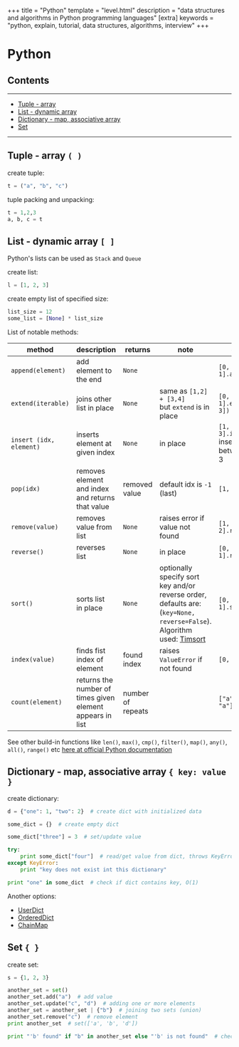 +++
title = "Python"
template = "level.html"
description = "data structures and algorithms in Python programming languages"
[extra]
    keywords = "python, explain, tutorial, data structures, algorithms, interview"
+++

# Python

## Contents
---

- [Tuple - array](#array)
- [List - dynamic array](#dynamic-array)
- [Dictionary - map, associative array](#map)
- [Set](#set)

---
<div id="array" />

## Tuple - array `( )`
create tuple: 
```python
t = ("a", "b", "c")
```

tuple packing and unpacking:
```python
t = 1,2,3
a, b, c = t
```


<div id="dynamic-array" />

## List - dynamic array `[ ]`
Python's lists can be used as `Stack` and `Queue`

create list:
```python
l = [1, 2, 3]
```

create empty list of specified size:
```python
list_size = 12
some_list = [None] * list_size
```

List of notable methods:

method | description | returns | note | __________example__________ | big O
--- | --- | --- | --- | --- | ---
`append(element)` | add element to the end | `None` |  | `[0, 1].append(2)` | `O(1)`
`extend(iterable)` | joins other list in place | `None` | same as `[1,2] + [3,4] ` <br/> but `extend` is in place | `[0, 1].extend([2, 3])` | `O(k)`
`insert (idx, element)` | inserts element at given index | `None` | in place | `[1, 3].insert(1, 2)`  <br/> inserts 2 between 1 and 3 | `O(N)`
`pop(idx)` | removes element and index and returns that value | removed value |  default idx is `-1` (last) | `[1, 2].pop()` | `O(N)` <br/> but `O(1)` for last element 
`remove(value)`| removes value from list| `None` | raises error if value not found | `[1, 2].remove[2]` | `O(N)`
`reverse()`| reverses list | `None` | in place | `[0, 1].reverse()` | `O(N)`
`sort()` | sorts list <br/> in place  | `None` | optionally specify sort key and/or reverse order, defaults are: (`key=None, reverse=False`).<br/> Algorithm used: [Timsort](https://en.wikipedia.org/wiki/Timsort) | `[0, 2, 1].sort()` | `O(log(N))`
`index(value)` | finds fist index of element | found index |  raises `ValueError` if not found | `[0, 1].index(1)` | `O(N)`
`count(element)` | returns the number of times given element appears in list | number of repeats | | `["a", "b", "a"].count("a")` | `O(N)`


See other build-in functions like `len()`, `max()`, `cmp()`, `filter()`, `map()`, `any()`, `all()`, `range()` etc [here at official Python documentation](https://docs.python.org/3/library/functions.html)


<div id="map" />

## Dictionary - map, associative array `{ key: value }`
create dictionary: 
```python
d = {"one": 1, "two": 2}  # create dict with initialized data

some_dict = {}  # create empty dict

some_dict["three"] = 3  # set/update value

try:
    print some_dict["four"]  # read/get value from dict, throws KeyError if given key is absent
except KeyError:
    print "key does not exist int this dictionary"

print "one" in some_dict  # check if dict contains key, O(1)
```

Another options: 

- [UserDict](https://docs.python.org/3/library/collections.html#collections.UserDict)
- [OrderedDict](https://docs.python.org/3/library/collections.html#collections.OrderedDict)
- [ChainMap](https://docs.python.org/3/library/collections.html#collections.ChainMap)



<div id="set" />

## Set  `{ }`
create set:
```python
s = {1, 2, 3}

another_set = set()
another_set.add("a")  # add value
another_set.update("c", "d")  # adding one or more elements
another_set = another_set | {"b"}  # joining two sets (union)
another_set.remove("c")  # remove element
print another_set  # set(['a', 'b', 'd'])

print "'b' found" if "b" in another_set else "'b' is not found"  # check if set contains value
```

